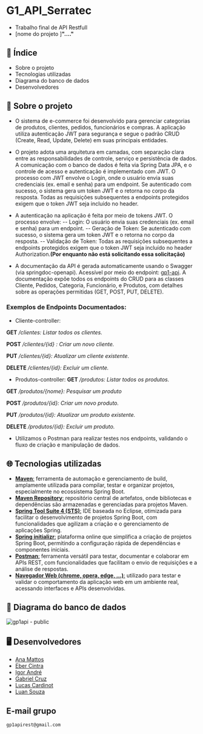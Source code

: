 # G1_API_Serratec
* Trabalho final de API Restfull
* [nome do projeto ]**"...."**

## 📑 Índice
* Sobre o projeto
* Tecnologias utilizadas
* Diagrama do banco de dados
* Desenvolvedores

## 📁 Sobre o projeto
- O sistema de e-commerce foi desenvolvido para gerenciar categorias de produtos, clientes, pedidos, funcionários e compras. A aplicação utiliza autenticação JWT para segurança e segue o padrão CRUD (Create, Read, Update, Delete) em suas principais entidades.
  
- O projeto adota uma arquitetura em camadas, com separação clara entre as responsabilidades de controle, serviço e persistência de dados. A comunicação com o banco de dados é feita via Spring Data JPA, e o controle de acesso e autenticação é implementado com JWT. O processo com JWT envolve o Login, onde o usuário envia suas credenciais (ex. email e senha) para um endpoint.  Se autenticado com sucesso, o sistema gera um token JWT e o retorna no corpo da resposta. Todas as requisições subsequentes a endpoints protegidos exigem que o token JWT seja incluído no header.

- A autenticação na aplicação é feita por meio de tokens JWT. O processo envolve:
  -- Login: O usuário envia suas credenciais (ex. email e senha) para um endpoint.
  -- Geração de Token: Se autenticado com sucesso, o sistema gera um token JWT e o retorna no corpo da resposta.
  -- Validação de Token: Todas as requisições subsequentes a endpoints protegidos exigem que o token JWT seja incluído no header Authorization.**(Por enquanto não está solicitando essa solicitação)**

- A documentação da API é gerada automaticamente usando o Swagger (via springdoc-openapi). Acessível por meio do endpoint: [gp1-api](http://localhost:8000/gp1-api/swagger-ui/index.html). A documentação expõe todos os endpoints do CRUD para as classes Cliente, Pedidos, Categoria, Funcionário, e Produtos, com detalhes sobre as operações permitidas (GET, POST, PUT, DELETE).
  
### Exemplos de Endpoints Documentados:
- Cliente-controller:
  
**GET** */clientes: Listar todos os clientes.*

**POST** */clientes/{id} : Criar um novo cliente.*

**PUT** */clientes/{id}: Atualizar um cliente existente.*

**DELETE** */clientes/{id}: Excluir um cliente.*

- Produtos-controller:
**GET** */produtos: Listar todos os produtos.*
  
**GET** */produtos/{nome}: Pesquisar um produto*

**POST** */produtos/{id}: Criar um novo produto.*

**PUT** */produtos/{id}: Atualizar um produto existente.*

**DELETE** */produtos/{id}: Excluir um produto.*
  
- Utilizamos o Postman para realizar testes nos endpoints, validando o fluxo de criação e manipulação de dados.


## 🌐 Tecnologias utilizadas
- [**Maven**:](https://maven.apache.org/)  ferramenta de automação e gerenciamento de build, amplamente utilizada para compilar, testar e organizar projetos, especialmente no ecossistema Spring Boot.
- [**Maven Repository**:](https://mvnrepository.com/) repositório central de artefatos, onde bibliotecas e dependências são armazenadas e gerenciadas para projetos Maven.
- [**Spring Tool Suite 4 (STS)**:](https://spring.io/tools) IDE baseada no Eclipse, otimizada para facilitar o desenvolvimento de projetos Spring Boot, com funcionalidades que agilizam a criação e o gerenciamento de aplicações Spring.
- [**Spring initializr**:](https://start.spring.io/) plataforma online que simplifica a criação de projetos Spring Boot, permitindo a configuração rápida de dependências e componentes iniciais.
- [**Postman**:](https://www.postman.com/) ferramenta versátil para testar, documentar e colaborar em APIs REST, com funcionalidades que facilitam o envio de requisições e a análise de respostas. 
- [**Navegador Web (chrome, opera, edge, ...)**:](https://www.google.pt/intl/pt-PT/chrome/?brand=OZZY&ds_kid=43700080663033655&gad_source=1&gclid=Cj0KCQjw4Oe4BhCcARIsADQ0csl8-GMCaOUfHHPMtjSLtPewrsEcGB6gNSERLbPHeIxSPeOPwYR6sWgaAhUPEALw_wcB&gclsrc=aw.ds) utilizado para testar e validar o comportamento da aplicação web em um ambiente real, acessando interfaces e APIs desenvolvidas.

## 🔁 Diagrama do banco de dados

![gp1api - public](https://github.com/user-attachments/assets/f46d678c-9f17-425d-a0f1-39744c61c59f)


## 🖥️ Desenvolvedores
- [Ana Mattos](https://github.com/AnaMattoss)
- [Eber Cintra](https://github.com/cintra444)
- [Igor André](https://github.com/IgorAPSantos)
- [Gabriel Cruz](https://github.com/gabrielcruz07)
- [Lucas Cardinot](https://github.com/UserCardinot)
- [Luan Souza](https://github.com/LuanSouza7)
  
## E-mail grupo
`gp1apirest@gmail.com`
